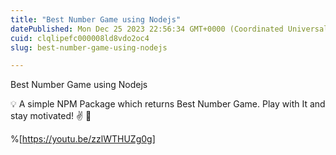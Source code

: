 ```yaml
---
title: "Best Number Game using Nodejs"
datePublished: Mon Dec 25 2023 22:56:34 GMT+0000 (Coordinated Universal Time)
cuid: clqlipefc000008ld8vdo2oc4
slug: best-number-game-using-nodejs

---
```


Best Number Game using Nodejs

💡 A simple NPM Package which returns Best Number Game. Play with It and stay motivated! ✌️ 🌸


%[https://youtu.be/zzlWTHUZg0g]

